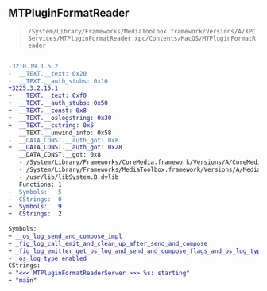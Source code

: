 ## MTPluginFormatReader

> `/System/Library/Frameworks/MediaToolbox.framework/Versions/A/XPCServices/MTPluginFormatReader.xpc/Contents/MacOS/MTPluginFormatReader`

```diff

-3210.19.1.5.2
-  __TEXT.__text: 0x20
-  __TEXT.__auth_stubs: 0x10
+3225.3.2.15.1
+  __TEXT.__text: 0xf0
+  __TEXT.__auth_stubs: 0x50
+  __TEXT.__const: 0x8
+  __TEXT.__oslogstring: 0x30
+  __TEXT.__cstring: 0x5
   __TEXT.__unwind_info: 0x58
-  __DATA_CONST.__auth_got: 0x8
+  __DATA_CONST.__auth_got: 0x28
   __DATA_CONST.__got: 0x8
   - /System/Library/Frameworks/CoreMedia.framework/Versions/A/CoreMedia
   - /System/Library/Frameworks/MediaToolbox.framework/Versions/A/MediaToolbox
   - /usr/lib/libSystem.B.dylib
   Functions: 1
-  Symbols:   5
-  CStrings:  0
+  Symbols:   9
+  CStrings:  2
 
Symbols:
+ __os_log_send_and_compose_impl
+ _fig_log_call_emit_and_clean_up_after_send_and_compose
+ _fig_log_emitter_get_os_log_and_send_and_compose_flags_and_os_log_type
+ _os_log_type_enabled
CStrings:
+ "<<< MTPluginFormatReaderServer >>> %s: starting"
+ "main"

```
